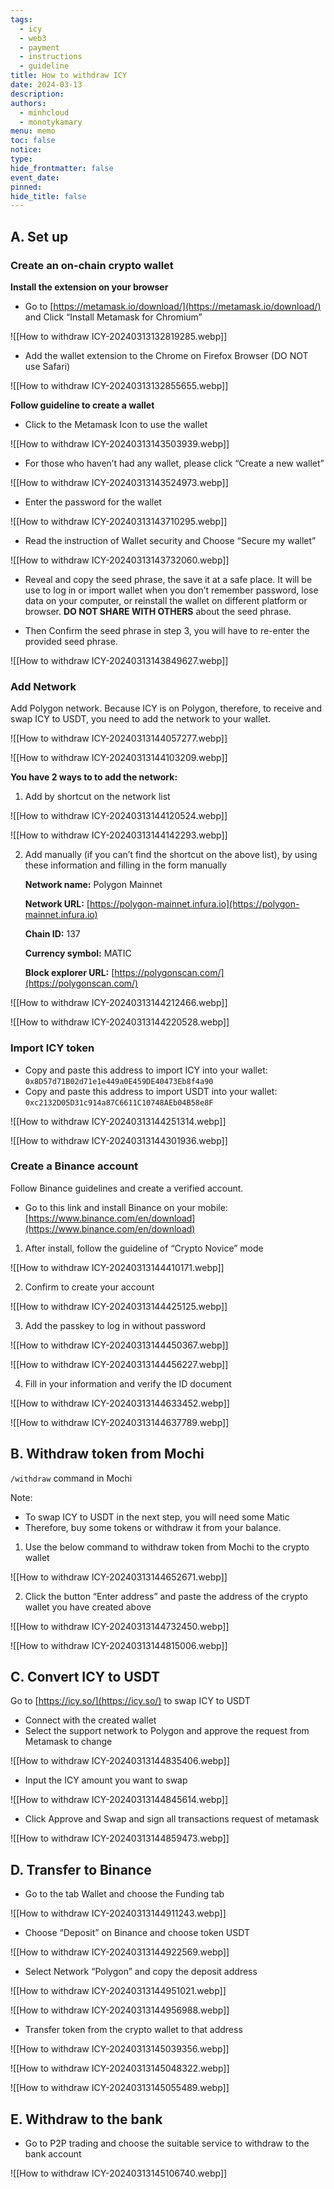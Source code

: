 ```yaml
---
tags:
  - icy
  - web3
  - payment
  - instructions
  - guideline
title: How to withdraw ICY
date: 2024-03-13
description: 
authors:
  - minhcloud
  - monotykamary
menu: memo
toc: false
notice: 
type: 
hide_frontmatter: false
event_date: 
pinned: 
hide_title: false
---
```

## A. Set up
### Create an on-chain crypto wallet
**Install the extension on your browser**

<!-- col-2 #1 -->
- Go to [https://metamask.io/download/](https://metamask.io/download/) and Click “Install Metamask for Chromium”

![[How to withdraw ICY-20240313132819285.webp]]
<!-- /col-2 #1 -->

<!-- col-2 #2 -->
- Add the wallet extension to the Chrome on Firefox Browser (DO NOT use Safari)

![[How to withdraw ICY-20240313132855655.webp]]
<!-- /col-2 #2 -->

**Follow guideline to create a wallet**
<!-- col-2 #3 -->
- Click to the Metamask Icon to use the wallet

![[How to withdraw ICY-20240313143503939.webp]]
<!-- /col-2 #3 -->

<!-- col-2 #4 -->
- For those who haven’t had any wallet, please click “Create a new wallet”

![[How to withdraw ICY-20240313143524973.webp]]
<!-- /col-2 #4 -->

<!-- col-2 #5 -->
- Enter the password for the wallet

![[How to withdraw ICY-20240313143710295.webp]]
<!-- /col-2 #5 -->

<!-- col-2 #6 -->

- Read the instruction of Wallet security and Choose “Secure my wallet”

![[How to withdraw ICY-20240313143732060.webp]]

<!-- /col-2 #6 -->

<!-- col-2 #7 -->
- Reveal and copy the seed phrase, the save it at a safe place. It will be use to log in or import wallet when you don’t remember password, lose data on your computer, or reinstall the wallet on different platform or browser. **DO NOT SHARE WITH OTHERS** about the seed phrase.

- Then Confirm the seed phrase in step 3, you will have to re-enter the provided seed phrase.

![[How to withdraw ICY-20240313143849627.webp]]

<!-- /col-2 #7 -->

### Add Network
<!-- col-3 #8 -->
Add Polygon network. Because ICY is on Polygon, therefore, to receive and swap ICY to USDT, you need to add the network to your wallet.

![[How to withdraw ICY-20240313144057277.webp]]

![[How to withdraw ICY-20240313144103209.webp]]

<!-- /col-3 #8 -->

**You have 2 ways to to add the network:**
1. Add by shortcut on the network list

<!-- col-2 #9 -->

![[How to withdraw ICY-20240313144120524.webp]]

![[How to withdraw ICY-20240313144142293.webp]]

<!-- /col-2 #9 -->

2. Add manually (if you can’t find the shortcut on the above list), by using these information and filling in the form manually
    
    **Network name:** Polygon Mainnet
    
    **Network URL:** [https://polygon-mainnet.infura.io](https://polygon-mainnet.infura.io)
    
    **Chain ID:** 137
    
    **Currency symbol:** MATIC
    
    **Block explorer URL:** [https://polygonscan.com/](https://polygonscan.com/)

<!-- col-2 #10 -->
![[How to withdraw ICY-20240313144212466.webp]]

![[How to withdraw ICY-20240313144220528.webp]]
<!-- /col-2 #10 -->

### Import ICY token

- Copy and paste this address to import ICY into your wallet: `0x8D57d71B02d71e1e449a0E459DE40473Eb8f4a90`
- Copy and paste this address to import USDT into your wallet: `0xc2132D05D31c914a87C6611C10748AEb04B58e8F`

<!-- col-2 #10 -->

![[How to withdraw ICY-20240313144251314.webp]]

![[How to withdraw ICY-20240313144301936.webp]]

<!-- /col-2 #10 -->

### Create a Binance account
Follow Binance guidelines and create a verified account.

- Go to this link and install Binance on your mobile: [https://www.binance.com/en/download](https://www.binance.com/en/download)

<!-- col-2 #11 -->
1. After install, follow the guideline of “Crypto Novice” mode

![[How to withdraw ICY-20240313144410171.webp]]

2. Confirm to create your account

![[How to withdraw ICY-20240313144425125.webp]]

<!-- /col-2 #11 -->

<!-- col-3 #12 -->
3. Add the passkey to log in without password

![[How to withdraw ICY-20240313144450367.webp]]

![[How to withdraw ICY-20240313144456227.webp]]
<!-- /col-3 #12 -->

<!-- col-3 #13 -->
4. Fill in your information and verify the ID document

![[How to withdraw ICY-20240313144633452.webp]]

![[How to withdraw ICY-20240313144637789.webp]]
<!-- /col-3 #13 -->

## B. Withdraw token from Mochi
`/withdraw` command in Mochi

Note:

- To swap ICY to USDT in the next step, you will need some Matic
- Therefore, buy some tokens or withdraw it from your balance.

1. Use the below command to withdraw token from Mochi to the crypto wallet

![[How to withdraw ICY-20240313144652671.webp]]

2. Click the button “Enter address” and paste the address of the crypto wallet you have created above

<!-- col-2 #14 -->
![[How to withdraw ICY-20240313144732450.webp]]

![[How to withdraw ICY-20240313144815006.webp]]
<!-- /col-2 #14 -->

## C. Convert ICY to USDT
Go to [https://icy.so/](https://icy.so/) to swap ICY to USDT

- Connect with the created wallet
- Select the support network to Polygon and approve the request from Metamask to change

![[How to withdraw ICY-20240313144835406.webp]]

- Input the ICY amount you want to swap

![[How to withdraw ICY-20240313144845614.webp]]

- Click Approve and Swap and sign all transactions request of metamask

![[How to withdraw ICY-20240313144859473.webp]]

## D. Transfer to Binance
- Go to the tab Wallet and choose the Funding tab

![[How to withdraw ICY-20240313144911243.webp]]

- Choose “Deposit” on Binance and choose token USDT

![[How to withdraw ICY-20240313144922569.webp]]

- Select Network “Polygon” and copy the deposit address
<!-- col-2 #15 -->
![[How to withdraw ICY-20240313144951021.webp]]

![[How to withdraw ICY-20240313144956988.webp]]
<!-- /col-2 #15 -->

- Transfer token from the crypto wallet to that address
<!-- col-3 #16 -->
![[How to withdraw ICY-20240313145039356.webp]]

![[How to withdraw ICY-20240313145048322.webp]]

![[How to withdraw ICY-20240313145055489.webp]]
<!-- /col-3 #16 -->

## E. Withdraw to the bank
- Go to P2P trading and choose the suitable service to withdraw to the bank account

![[How to withdraw ICY-20240313145106740.webp]]